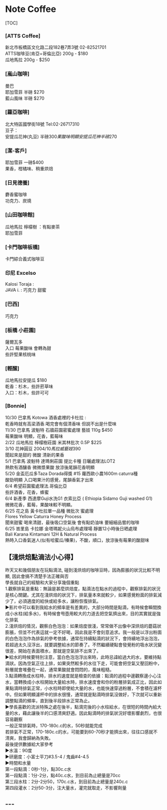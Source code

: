 # Note Coffee
[TOC]

### [ATTS Coffee]
新北市板橋區文化路二段182巷7弄3號 02-82521701  
ATTS咖啡豆(肯亞+哥倫比亞) 200g - $180  
瓜地馬拉 200g - $250  
### [嵐山咖啡]
曼巴  
耶加雪菲 半磅 $270  
藍山風味 半磅 $270  
### [蘿亞咖啡]
北大特區國學街18號 Tel:02-26717310  
豆子：  
安提瓜花神(丸豆) 半磅$300  
果酸味明顯  
安提瓜花神 半磅$270  
### [潔-客戶]
耶加雪菲 一磅$400  
果香，柑橘味、稍重烘焙
### [日見德養]
麝香蜜咖啡  
功克力、炭燒  
### [山田咖啡館]
瓜地馬拉 檸檬樹 ：有點麥茶  
耶加雪菲  
### [卡門咖啡板橋]
卡門綜合義式咖啡豆  
### 印尼 Excelso
Kalosi Toraja :   
JAVA i. : 巧克力 甜蜜
### [巴西]
巧克力
### [板橋 小莊園]
薩爾瓦多  
入口 莓果酸味 會轉為甜  
些許堅果核桃味  
### [輕醒]
瓜地馬拉安提瓜 $180  
乾香：杉木，些許菸草味  
入口：杉木，些許可可  
### [Bonnie]
10/30 巴拿馬 Kotowa 酒香處裡的卡杜拉 :  
乾香時就有高梁酒香.喝完會有個清香味 但說不出是什麼味  
11/30 巴拿馬 波魁特 石牆莊園密蜜處理 藝妓 110g $450  
莓果酸味 明顯，花香，藍莓味  
2/22 瓜地馬拉 檸檬樹莊園 米其林批次 0.5P $225  
3/10 花神圓豆 $200  
4/10 馬拉威 藝妓$390  
聞起來是甜的 微酸 清新的果香  
5/1 巴拿馬 波魁特 達瑪俐莊園 提比卡種 日曬處理法LOT2  
熱飲有酒釀香 微微漿果酸 放涼後尾韻花香明顯  
5/20 金盃厄瓜多Taza Dorada得獎 #15 蘿西歐小農1600m caturra種  
酸勁明顯 入口喝果汁的感覺，尾韻香氣才出來  
6/4 希望莊園蜜處理法.哥倫比亞  
些許酒香，花香，蜂蜜  
6/4 新產季 西達摩Guji水洗G1 衣索比亞 ( Ethiopia Sidamo Guji washed G1)   
微微花香，藍莓，果酸味較不明顯。  
6/25 花之島 黃卡杜拉單一品種 微批次  蜜處理  
Flores Yellow Caturra Honey Process  
聞來甜蜜 喝來清甜，最後吸口空氣後 會有點奶油味 要細細品嘗的咖啡  
6/25 峇里島 卡拉娜 金塔瑪妮火山烏布處理場 靜置12小時後日晒處理  
Bali Karana Kintamani 12H & Natural Process  
 熱時入口香氣迷人(似有哈蜜瓜/榛果)，不酸，順口，放涼後有莓果的酸甜味  


## 【淺烘焙點滴法小心得】
昨天又和幾個朋友在玩點滴法, 碰到淺烘焙的咖啡豆時，因為膨脹的狀況比較不明顯, 因此會搞不清楚手法正確與否  
學長就自己的經驗和大家分享幾個重點  
1.觀察排氣是重點：無論是甚麼烘焙度，點滴法在點水的過程中，觀察排氣的狀況是核心關鍵。尤其在淺烘焙的狀況下，排氣量本來就較少，如果感覺粉面的排氣減少了，必須適度的給快或給多水，讓粉恢復排氣。  
►影片中可以看到我給水的頻率是有差異的，大部分時間是點滴，有時候會瞬間換成小水柱(給多水)，有時候會甩壺用較大的力道去把空氣擠出來，目的其實就是強化排氣  
2.淺烘焙的情況，觀察白色泡泡：如果焙度很淺，常常做不出像中深烘焙的蘑菇狀膨脹，但並不代表這就一定不好喝，因此我是不會刻意追求。我一般是以浮出粉面的白色泡泡作為排氣的參考依據，通常在持續點滴的狀況下，會持續地浮出泡泡，若超過太久沒浮出，就要調整給水的節奏了。不然繼續硬點會發覺粉的吸水狀況變很差，開始在表面積水，那就是空氣排不出來了。  
►給水的時候要特別注意，當白色泡泡浮出來時，此時忌諱給過大的水，要維持點滴狀。因為空氣正往上排，如果突然較多的水往下走，可能會把空氣又壓回粉中，粉層就會堆疊在一起，通常果酸就會悶悶的，風味粗糙。  
3.點滴轉換成水柱時，排水的速度就是檢查的依據：點滴的過程中邊觀察邊小心注水，當轉換成小水柱開始大量給水時，排水速度會和你的粉層排氣成正比，因此如果點滴時排氣正常，小水柱時即使給大量的水，也能快速穿過粉層，不會積在濾杯中。但如果明顯濾杯中的排水很慢，通常就是點滴時排氣沒做好，下次就可以重新調整點滴的頻率，直到後半段排水正常為止。  
►學長喜歡的流派特殊之處在後半，點滴完後的小水柱給水，在很短的時間內給大量的水，藉此讓後半的口感清爽舒適。因此點滴時的排氣狀況好壞影響劇烈，也很容易觀察  
一般正常排氣時，170-180c.c的水，50秒就能完成  
若排氣不正常，170-180c.c的水，可能要到60-70秒才能擠出來，往往口感就不清爽，我會歸納為失敗。  
最後提供數據給大家參考  
►水溫：90度  
►研磨度：小富士平刀#3.5-4 / 鬼齒#4-4.5  
►時間和水量  
第一段點滴：0秒-1分，點30c.c水  
第一段點滴：1分-2分，點40c.c水，到目前為止總量是70cc  
第三段水柱：2分-2分50，170c.c水，到目前為止總量是240c.c  
第四段灌水：2分50-3分，注大量水，灌完就取走，不影響劑量  

## ---